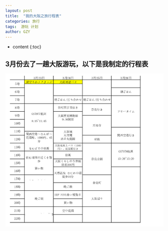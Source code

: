 ```yaml
---
layout: post
title:  "我的大阪之旅行程表"
categories: 旅行
tags:  游玩 计划
author: GZY
---
```


* content
{:toc}

## 3月份去了一趟大阪游玩，以下是我制定的行程表





![大阪行程表](/images/201803/2018-06-27_13-29-29.jpg)